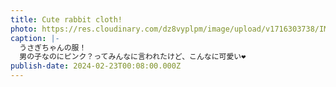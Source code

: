 ```yaml
---
title: Cute rabbit cloth!
photo: https://res.cloudinary.com/dz8vyplpm/image/upload/v1716303738/IMG_9096_l6ssrg.jpg
caption: |-
  うさぎちゃんの服！
  男の子なのにピンク？ってみんなに言われたけど、こんなに可愛い❤️
publish-date: 2024-02-23T00:08:00.000Z
---
```


